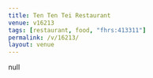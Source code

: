 ```yaml
---
title: Ten Ten Tei Restaurant
venue: v16213
tags: [restaurant, food, "fhrs:413311"]
permalink: /v/16213/
layout: venue
---
```

null